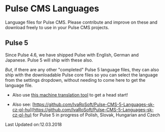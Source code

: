 # Pulse CMS Languages

Language files for Pulse CMS. Please contribute and improve on these and download freely to use in your Pulse CMS projects. 

## Pulse 5

Since Pulse 4.6, we have shipped Pulse with English, German and Japanese. Pulse 5 will ship with these also. 

_But_, if there are any other "completed" Pulse 5 language files, they can also ship with the downloadable Pulse core files so you can select the language from the settings dropdown, without needing to come here to get the language file.

- Also use [this machine translation tool](https://ivaro.php5.sk/langs/) to get a head start!

- Also see: [https://github.com/IvaRoSoft/Pulse-CMS-5-Languages-sk-cz-pl-hu](https://github.com/IvaRoSoft/Pulse-CMS-5-Languages-sk-cz-pl-hu) for Pulse 5 in progress of Polish, Slovak, Hungarian and Czech

Last Updated on:12.03.2018
